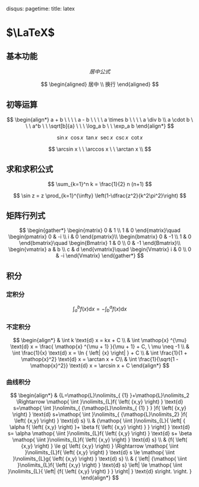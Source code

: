 disqus:
pagetime:
title: latex

# $\LaTeX$

## 基本功能

<!-- 
$ 普通公式 $

$ \begin{aligned} 普通 \\ 换行 \end{aligned} $
-->

$$ 居中公式 $$

$$ \begin{aligned} 居中 \\ 换行 \end{aligned} $$

## 初等运算

$$
\begin{align*}
a + b \ \ \ \ a - b \ \ \ \ a \times b \ \ \ \ a \div b \\
a \cdot b \ \ \ a^b \ \ \sqrt[b]{a} \ \ \ \log_a b \ \ \exp_a b
\end{align*}
$$

$$
\sin x \ \ \cos x \ \ \tan x \ \ \sec x \ \ \csc x \ \ \cot x
$$

$$
\arcsin x \ \ \arccos x \ \ \arctan x \\
$$

## 求和求积公式

$$
\sum_{k=1}^n k = \frac{1}{2} n (n+1)
$$

$$
\sin z = z \prod_{k=1}^{\infty} \left(1-\dfrac{z^2}{k^2\pi^2}\right)
$$

## 矩阵行列式

$$
\begin{gather*}
\begin{matrix} 0 & 1 \\ 1 & 0 \end{matrix}\quad
\begin{pmatrix} 0 & -i \\ i & 0 \end{pmatrix}\\
\begin{bmatrix} 0 & -1 \\ 1 & 0 \end{bmatrix}\quad
\begin{Bmatrix} 1 & 0 \\ 0 & -1 \end{Bmatrix}\\
\begin{vmatrix} a & b \\ c & d \end{vmatrix}\quad
\begin{Vmatrix} i & 0 \\ 0 & -i \end{Vmatrix}
\end{gather*}
$$

## 积分

### 定积分

$$ \mathop {\int} \nolimits _a^b f { \left( {x} \right) } \text{d} x = -\mathop {\int} \nolimits _b^a f { \left( {x} \right) } \text{d} x $$

### 不定积分

$$
\begin{align*}
& \int k \text{d} x = kx + C \\
& \int \mathop{x} ^{\mu} \text{d} x = \frac{ \mathop{x} ^{\mu + 1} }{\mu + 1} + C, \ \mu \neq -1 \\
& \int \frac{1}{x} \text{d} x = \ln { \left| {x} \right| } + C \\
& \int \frac{1}{1 + \mathop{x}^2} \text{d} x = \arctan x + C\\
& \int \frac{1}{\sqrt{1 - \mathop{x}^2}} \text{d} x = \arcsin x + C
\end{align*}
$$

### 曲线积分

$$
\begin{align*}
& {L=\mathop{L}\nolimits_{ {1} }+\mathop{L}\nolimits_2 \Rightarrow \mathop{ \int }\nolimits_{L}f{ \left( {x,y} \right) } \text{d} s=\mathop{ \int }\nolimits_{ {\mathop{L}\nolimits_{ {1} } } }f{ \left( {x,y} \right) } \text{d} s+\mathop{ \int }\nolimits_{ {\mathop{L}\nolimits_2} }f{ \left( {x,y} \right) } \text{d} s} \\
& {\mathop{ \iint }\nolimits_{L}{ \left[ { \alpha f{ \left( {x,y} \right) }+ \beta f{ \left( {x,y} \right) } } \right] } \text{d} s= \alpha \mathop{ \iint }\nolimits_{L}f{ \left( {x,y} \right) } \text{d} s+ \beta \mathop{ \iint }\nolimits_{L}f{ \left( {x,y} \right) } \text{d} s} \\
& {f{ \left( {x,y} \right) } \le g{ \left( {x,y} \right) } \Rightarrow \mathop{ \iint }\nolimits_{L}f{ \left( {x,y} \right) } \text{d} s \le \mathop{ \iint }\nolimits_{L}g{ \left( {x,y} \right) } \text{d} s} \\
& { \left| {\mathop{ \iint }\nolimits_{L}f{ \left( {x,y} \right) } \text{d} s} \left|  \le \mathop{ \iint }\nolimits_{L}{ \left| {f{ \left( {x,y} \right) } } \right| } \text{d} s\right. \right. }
\end{align*}
$$

